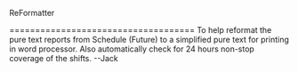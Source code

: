 ReFormatter

====================================
To help reformat the pure text reports from Schedule (Future) to a simplified pure text for printing in word processor. Also automatically check for 24 hours non-stop coverage of the shifts.  --Jack
